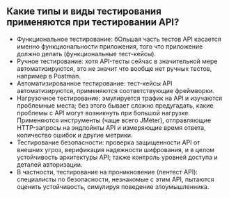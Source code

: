 ## Какие типы и виды тестирования применяются при тестировании API?

- Функциональное тестирование: бОльшая часть тестов API касается именно функциональности приложения, того что приложение должно делать (функциональные тест-кейсы).
- Ручное тестирование: хотя API-тесты сейчас в значительной мере автоматизируются, это не значит что вообще нет ручных тестов, например в Postman.
- Автоматизированное тестирование: тест-кейсы API автоматизируются, применяются соответствующие фреймворки. 
- Нагрузочное тестирование: эмулируется трафик на API и изучаются проблемные места; без этого бывает сложно предугадать, какие проблемы с API могут возникнуть при большой нагрузке. Применяются инструменты (чаще всего JMeter), отправляющие HTTP-запросы на эндпойнты API и измеряющие время ответа, количество ошибок и другие метрики. 
- Тестирование безопасности: проверка защищенности API от внешних угроз, верификация надежности шифрования, и в целом устойчивость архитектуры API; также контроль уровней доступа и деталей авторизации.
- В частности, тестирование на проникновение (пентест API): специалисты по безопасности, незнакомые с этим API, пытаются оценить устойчивость, симулируя поведение злоумышленника.